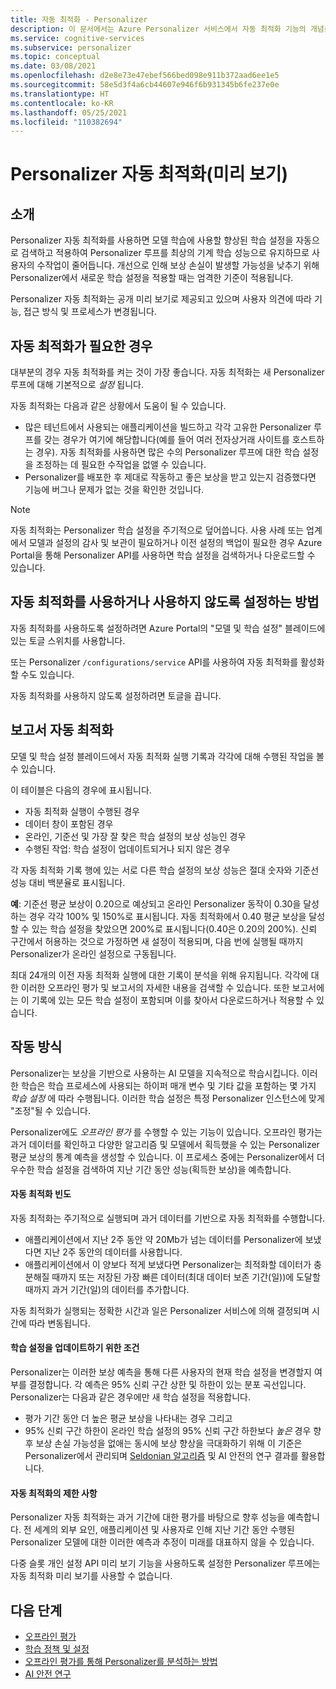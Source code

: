 ```yaml
---
title: 자동 최적화 - Personalizer
description: 이 문서에서는 Azure Personalizer 서비스에서 자동 최적화 기능의 개념을 간략히 설명합니다.
ms.service: cognitive-services
ms.subservice: personalizer
ms.topic: conceptual
ms.date: 03/08/2021
ms.openlocfilehash: d2e8e73e47ebef566bed098e911b372aad6ee1e5
ms.sourcegitcommit: 58e5d3f4a6cb44607e946f6b931345b6fe237e0e
ms.translationtype: HT
ms.contentlocale: ko-KR
ms.lasthandoff: 05/25/2021
ms.locfileid: "110382694"
---
```

# <a name="personalizer-auto-optimize-preview"></a>Personalizer 자동 최적화(미리 보기)


## <a name="introduction"></a>소개
Personalizer 자동 최적화를 사용하면 모델 학습에 사용할 향상된 학습 설정을 자동으로 검색하고 적용하여 Personalizer 루프를 최상의 기계 학습 성능으로 유지하므로 사용자의 수작업이 줄어듭니다. 개선으로 인해 보상 손실이 발생할 가능성을 낮추기 위해 Personalizer에서 새로운 학습 설정을 적용할 때는 엄격한 기준이 적용됩니다.

Personalizer 자동 최적화는 공개 미리 보기로 제공되고 있으며 사용자 의견에 따라 기능, 접근 방식 및 프로세스가 변경됩니다.

## <a name="when-to-use-auto-optimize"></a>자동 최적화가 필요한 경우
대부분의 경우 자동 최적화를 켜는 것이 가장 좋습니다. 자동 최적화는 새 Personalizer 루프에 대해 기본적으로 *설정* 됩니다.

자동 최적화는 다음과 같은 상황에서 도움이 될 수 있습니다.
* 많은 테넌트에서 사용되는 애플리케이션을 빌드하고 각각 고유한 Personalizer 루프를 갖는 경우가 여기에 해당합니다(예를 들어 여러 전자상거래 사이트를 호스트하는 경우). 자동 최적화를 사용하면 많은 수의 Personalizer 루프에 대한 학습 설정을 조정하는 데 필요한 수작업을 없앨 수 있습니다.
* Personalizer를 배포한 후 제대로 작동하고 좋은 보상을 받고 있는지 검증했다면 기능에 버그나 문제가 없는 것을 확인한 것입니다.

> [!NOTE]
> 자동 최적화는 Personalizer 학습 설정을 주기적으로 덮어씁니다. 사용 사례 또는 업계에서 모델과 설정의 감사 및 보관이 필요하거나 이전 설정의 백업이 필요한 경우 Azure Portal을 통해 Personalizer API를 사용하면 학습 설정을 검색하거나 다운로드할 수 있습니다.

## <a name="how-to-enable-and-disable-auto-optimize"></a>자동 최적화를 사용하거나 사용하지 않도록 설정하는 방법
자동 최적화를 사용하도록 설정하려면 Azure Portal의 "모델 및 학습 설정" 블레이드에 있는 토글 스위치를 사용합니다. 

또는 Personalizer `/configurations/service` API를 사용하여 자동 최적화를 활성화할 수도 있습니다.

자동 최적화를 사용하지 않도록 설정하려면 토글을 끕니다.

## <a name="auto-optimize-reports"></a>보고서 자동 최적화

모델 및 학습 설정 블레이드에서 자동 최적화 실행 기록과 각각에 대해 수행된 작업을 볼 수 있습니다. 

이 테이블은 다음의 경우에 표시됩니다.
* 자동 최적화 실행이 수행된 경우
* 데이터 창이 포함된 경우
* 온라인, 기준선 및 가장 잘 찾은 학습 설정의 보상 성능인 경우
* 수행된 작업: 학습 설정이 업데이트되거나 되지 않은 경우

각 자동 최적화 기록 행에 있는 서로 다른 학습 설정의 보상 성능은 절대 숫자와 기준선 성능 대비 백분율로 표시됩니다. 

**예**: 기준선 평균 보상이 0.20으로 예상되고 온라인 Personalizer 동작이 0.30을 달성하는 경우 각각 100% 및 150%로 표시됩니다. 자동 최적화에서 0.40 평균 보상을 달성할 수 있는 학습 설정을 찾았으면 200%로 표시됩니다(0.40은 0.20의 200%). 신뢰 구간에서 허용하는 것으로 가정하면 새 설정이 적용되며, 다음 번에 실행될 때까지 Personalizer가 온라인 설정으로 구동됩니다.

최대 24개의 이전 자동 최적화 실행에 대한 기록이 분석을 위해 유지됩니다. 각각에 대한 이러한 오프라인 평가 및 보고서의 자세한 내용을 검색할 수 있습니다. 또한 보고서에는 이 기록에 있는 모든 학습 설정이 포함되며 이를 찾아서 다운로드하거나 적용할 수 있습니다.

## <a name="how-it-works"></a>작동 방식
Personalizer는 보상을 기반으로 사용하는 AI 모델을 지속적으로 학습시킵니다. 이러한 학습은 학습 프로세스에 사용되는 하이퍼 매개 변수 및 기타 값을 포함하는 몇 가지 *학습 설정* 에 따라 수행됩니다. 이러한 학습 설정은 특정 Personalizer 인스턴스에 맞게 "조정"될 수 있습니다. 

Personalizer에도 *오프라인 평가* 를 수행할 수 있는 기능이 있습니다. 오프라인 평가는 과거 데이터를 확인하고 다양한 알고리즘 및 모델에서 획득했을 수 있는 Personalizer 평균 보상의 통계 예측을 생성할 수 있습니다. 이 프로세스 중에는 Personalizer에서 더 우수한 학습 설정을 검색하여 지난 기간 동안 성능(획득한 보상)을 예측합니다.

#### <a name="auto-optimize-frequency"></a>자동 최적화 빈도
자동 최적화는 주기적으로 실행되며 과거 데이터를 기반으로 자동 최적화를 수행합니다.
* 애플리케이션에서 지난 2주 동안 약 20Mb가 넘는 데이터를 Personalizer에 보냈다면 지난 2주 동안의 데이터를 사용합니다.
* 애플리케이션에서 이 양보다 적게 보냈다면 Personalizer는 최적화할 데이터가 충분해질 때까지 또는 저장된 가장 빠른 데이터(최대 데이터 보존 기간(일))에 도달할 때까지 과거 기간(일)의 데이터를 추가합니다.

자동 최적화가 실행되는 정확한 시간과 일은 Personalizer 서비스에 의해 결정되며 시간에 따라 변동됩니다.

#### <a name="criteria-for-updating-learning-settings"></a>학습 설정을 업데이트하기 위한 조건

Personalizer는 이러한 보상 예측을 통해 다른 사용자의 현재 학습 설정을 변경할지 여부를 결정합니다. 각 예측은 95% 신뢰 구간 상한 및 하한이 있는 분포 곡선입니다. Personalizer는 다음과 같은 경우에만 새 학습 설정을 적용합니다.
  * 평가 기간 동안 더 높은 평균 보상을 나타내는 경우 그리고
  * 95% 신뢰 구간 하한이 온라인 학습 설정의 95% 신뢰 구간 하한보다 *높은* 경우
향후 보상 손실 가능성을 없애는 동시에 보상 향상을 극대화하기 위해 이 기준은 Personalizer에서 관리되며 [Seldonian 알고리즘](https://aisafety.cs.umass.edu/overview.html) 및 AI 안전의 연구 결과를 활용합니다.

#### <a name="limitations-of-auto-optimize"></a>자동 최적화의 제한 사항

Personalizer 자동 최적화는 과거 기간에 대한 평가를 바탕으로 향후 성능을 예측합니다. 전 세계의 외부 요인, 애플리케이션 및 사용자로 인해 지난 기간 동안 수행된 Personalizer 모델에 대한 이러한 예측과 추정이 미래를 대표하지 않을 수 있습니다.

다중 슬롯 개인 설정 API 미리 보기 기능을 사용하도록 설정한 Personalizer 루프에는 자동 최적화 미리 보기를 사용할 수 없습니다. 

## <a name="next-steps"></a>다음 단계

* [오프라인 평가](concepts-offline-evaluation.md)
* [학습 정책 및 설정](concept-active-learning.md)
* [오프라인 평가를 통해 Personalizer를 분석하는 방법](how-to-offline-evaluation.md) 
* [AI 안전 연구](https://aisafety.cs.umass.edu/overview.html) 
